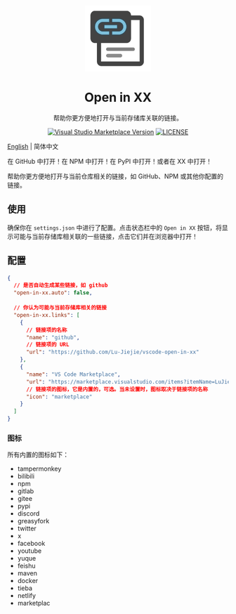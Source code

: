 <p align="center">
<img src="./res/icon.png" height="150">
</p>

<h1 align="center">
Open in XX
</h1>

<p align="center">
帮助你更方便地打开与当前存储库关联的链接。
</p>

<p align="center">
<a href="https://marketplace.visualstudio.com/items?itemName=LuJiejie.open-in-xx" target="__blank"><img src="https://img.shields.io/visual-studio-marketplace/v/LuJiejie.open-in-xx?color=ddd&labelColor=444&logo=visualstudiocode&label=VS%20Code%20Marketplace" alt="Visual Studio Marketplace Version" /></a>
<a href="https://github.com/Lu-Jiejie/flowmit/blob/main/LICENSE" target="__blank"><img src="https://img.shields.io/github/license/Lu-Jiejie/flowmit?style=flat&color=ddd&labelColor=444" alt="LICENSE" /></a>
</p>

[English](./README.md) | 简体中文

在 GitHub 中打开！在 NPM 中打开！在 PyPI 中打开！或者在 XX 中打开！

帮助你更方便地打开与当前仓库相关的链接，如 GitHub、NPM 或其他你配置的链接。

## 使用

确保你在 `settings.json` 中进行了配置。点击状态栏中的 `Open in XX` 按钮，将显示可能与当前存储库相关联的一些链接，点击它们并在浏览器中打开！

## 配置

```json
{
  // 是否自动生成某些链接，如 github
  "open-in-xx.auto": false,

  // 你认为可能与当前存储库相关的链接
  "open-in-xx.links": [
    {
      // 链接项的名称
      "name": "github",
      // 链接项的 URL
      "url": "https://github.com/Lu-Jiejie/vscode-open-in-xx"
    },
    {
      "name": "VS Code Marketplace",
      "url": "https://marketplace.visualstudio.com/items?itemName=LuJiejie.open-in-xx",
      // 链接项的图标，它是内置的，可选。当未设置时，图标取决于链接项的名称
      "icon": "marketplace"
    }
  ]
}
```
### 图标

所有内置的图标如下：
+ tampermonkey
+ bilibili
+ npm
+ gitlab
+ gitee
+ pypi
+ discord
+ greasyfork
+ twitter
+ x
+ facebook
+ youtube
+ yuque
+ feishu
+ maven
+ docker
+ tieba
+ netlify
+ marketplac
